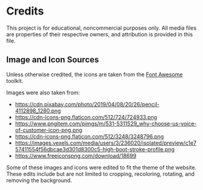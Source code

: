 # Credits

This project is for educational, noncommercial purposes only.
All media files are properties of their respective owners, and attribution is provided in this file.

## Image and Icon Sources

Unless otherwise credited, the icons are taken from the [Font Awesome](https://fontawesome.com/) toolkit.

Images were also taken from:

-   https://cdn.pixabay.com/photo/2019/04/08/20/26/pencil-4112898_1280.png
-   https://cdn-icons-png.flaticon.com/512/724/724933.png
-   https://www.pngitem.com/pimgs/m/531-5311529_why-choose-us-voice-of-customer-icon-png.png
-   https://cdn-icons-png.flaticon.com/512/3248/3248796.png
-   https://images.vexels.com/media/users/3/236020/isolated/preview/c1e757411554f56dbcae3d301d8300c5-high-boot-stroke-profile.png
-   https://www.freeiconspng.com/download/18699

Some of these images and icons were edited to fit the theme of the website.
These edits include but are not limited to cropping, recoloring, rotating, and removing the background.
